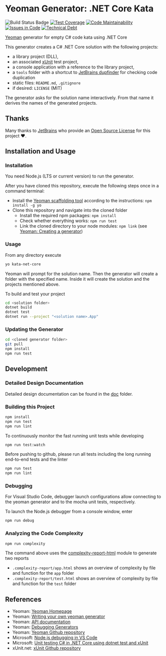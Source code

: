# Yeoman Generator: .NET Core Kata

![Build Status Badge](https://github.com/wonderbird/generator-kata-net-core/workflows/Node.js%20CI/badge.svg)
[![Test Coverage](https://img.shields.io/codeclimate/coverage/wonderbird/generator-kata-net-core)](https://codeclimate.com/github/wonderbird/generator-kata-net-core)
[![Code Maintainability](https://img.shields.io/codeclimate/maintainability-percentage/wonderbird/generator-kata-net-core)](https://codeclimate.com/github/wonderbird/generator-kata-net-core)
[![Issues in Code](https://img.shields.io/codeclimate/issues/wonderbird/generator-kata-net-core)](https://codeclimate.com/github/wonderbird/generator-kata-net-core/issues)
[![Technical Debt](https://img.shields.io/codeclimate/tech-debt/wonderbird/generator-kata-net-core)](https://codeclimate.com/github/wonderbird/generator-kata-net-core)

[Yeoman](https://yeoman.io) generator for empty C# code kata using .NET Core

This generator creates a C# .NET Core solution with the following projects:

* a library project (DLL),
* an associated [xUnit](https://xunit.github.io) test project,
* a console application with a reference to the library project,
* a `tools` folder with a shortcut to [JetBrains dupfinder](https://www.jetbrains.com/help/resharper/dupFinder.html) for checking code duplication
* static files: `README.md`, `.gitignore`
* if desired: `LICENSE` (MIT)

The generator asks for the solution name interactively. From that name it derives the names of the generated projects.

## Thanks

Many thanks to [JetBrains](https://www.jetbrains.com/?from=generator-kata-net-core) who provide an [Open Source License](https://www.jetbrains.com/community/opensource/) for this project ❤️.

## Installation and Usage

### Installation

You need Node.js (LTS or current version) to run the generator.

After you have cloned this repository, execute the following steps once in a command terminal:

* Install the [Yeoman scaffolding tool](https://yeoman.io/) according to the instructions: `npm install -g yo`
* Clone this repository and navigate into the cloned folder
  * Install the required npm packages: `npm install`
  * Check whether everything works: `npm run test`
  * Link the cloned directory to your node modules: `npm link` (see [Yeoman: Creating a generator](https://yeoman.io/authoring/index.html))

### Usage

From any directory execute

```sh
yo kata-net-core
```

Yeoman will prompt for the solution name. Then the generator will create a folder with the specified name. Inside it will create the solution and the projects mentioned above.

To build and test your project

```sh
cd <solution folder>
dotnet build
dotnet test
dotnet run --project "<solution name>.App"
```

### Updating the Generator

```sh
cd <cloned generator folder>
git pull
npm install
npm run test
```

## Development

### Detailed Design Documentation

Detailed design documentation can be found in the [doc](doc) folder.

### Building this Project

```sh
npm install
npm run test
npm run lint
```

To continuously monitor the fast running unit tests while developing

```sh
npm run test:watch
```

Before pushing to github, please run all tests including the long running end-to-end tests and the linter

```sh
npm run test
npm run lint
```

### Debugging

For Visual Studio Code, debugger launch configurations allow connecting to the yeoman generator and to the mocha unit tests, respectively.

To launch the Node.js debugger from a console window, enter

```sh
npm run debug
```

### Analyzing the Code Complexity

```sh
npm run complexity
```

The command above uses the [complexity-report-html](https://github.com/igneel64/complexity-report-html) module to generate two reports

* `.complexity-report/app.html` shows an overview of complexity by file and function for the `app` folder
* `.complexity-report/test.html` shows an overview of complexity by file and function for the `test` folder

## References

- Yeoman: [Yeoman Homepage](https://yeoman.io)
- Yeoman: [Writing your own yeoman generator](https://yeoman.io/authoring/index.html)
- Yeoman: [API documentation](https://yeoman.github.io/generator/)
- Yeoman: [Debugging Generators](https://yeoman.io/authoring/debugging.html)
- Yeoman: [Yeoman Github repository](https://github.com/yeoman)
- Microsoft: [Node.js debugging in VS Code](https://code.visualstudio.com/docs/nodejs/nodejs-debugging)
- Microsoft: [Unit testing C# in .NET Core using dotnet test and xUnit](https://docs.microsoft.com/en-us/dotnet/core/testing/unit-testing-with-dotnet-test)
- xUnit.net: [xUnit Github repository](https://xunit.github.io)
